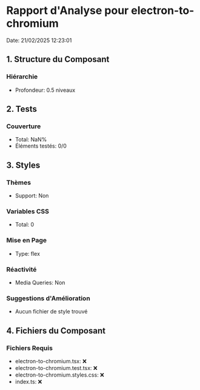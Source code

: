 # Rapport d'Analyse pour electron-to-chromium

Date: 21/02/2025 12:23:01

## 1. Structure du Composant

### Hiérarchie

- Profondeur: 0.5 niveaux

## 2. Tests

### Couverture

- Total: NaN%
- Éléments testés: 0/0

## 3. Styles

### Thèmes

- Support: Non

### Variables CSS

- Total: 0

### Mise en Page

- Type: flex

### Réactivité

- Media Queries: Non

### Suggestions d'Amélioration

- Aucun fichier de style trouvé

## 4. Fichiers du Composant

### Fichiers Requis

- electron-to-chromium.tsx: ❌
- electron-to-chromium.test.tsx: ❌
- electron-to-chromium.styles.css: ❌
- index.ts: ❌
